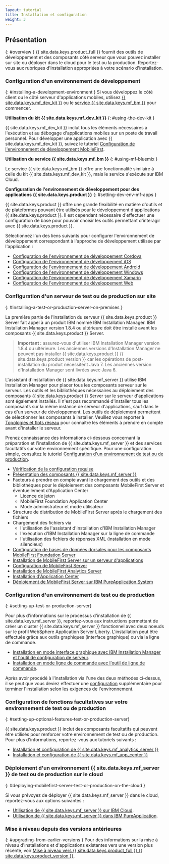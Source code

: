 ```yaml
---
layout: tutorial
title: Installation et configuration
weight: 3
---
```

<!-- NLS_CHARSET=UTF-8 -->
## Présentation
{: #overview }
{{ site.data.keys.product_full }} fournit des outils de développement et des composants côté serveur que vous pouvez installer sur site ou déployer dans le cloud pour le test ou la production. Reportez-vous aux rubriques d'installation appropriées à votre scénario d'installation.

### Configuration d'un environnement de développement
{: #installing-a-development-environment }
Si vous développez le côté client ou le côté serveur d'applications mobiles, utilisez [{{ site.data.keys.mf_dev_kit }}](development/mobilefirst/) ou le [service {{ site.data.keys.mf_bm }}](../bluemix/using-mobile-foundation) pour commencer.

**Utilisation du kit {{ site.data.keys.mf_dev_kit }}**
{: #using-the-dev-kit }

{{ site.data.keys.mf_dev_kit }} inclut tous les éléments nécessaires à l'exécution et au débogage d'applications mobiles sur un poste de travail personnel. Pour développer une application avec {{ site.data.keys.mf_dev_kit }}, suivez le tutoriel [Configuration de l'environnement de développement MobileFirst](development/mobilefirst).

**Utilisation du service {{ site.data.keys.mf_bm }}**
{: #using-mf-bluemix }

Le service {{ site.data.keys.mf_bm }} offre une fonctionnalité similaire à celle du kit {{ site.data.keys.mf_dev_kit }}, mais le service s'exécute sur IBM Cloud.

**Configuration de l'environnement de développement pour des applications {{ site.data.keys.product }}**
{: #setting-dev-env-mf-apps }

{{ site.data.keys.product }} offre une grande flexibilité en matière d'outils et de plateformes pouvant être utilisés pour le développement d'applications {{ site.data.keys.product }}. Il est cependant nécessaire d'effectuer une configuration de base pour pouvoir choisir les outils permettant d'interagir avec {{ site.data.keys.product }}.  

Sélectionnez l'un des liens suivants pour configurer l'environnement de développement correspondant à l'approche de développement utilisée par l'application : 

* [Configuration de l'environnement de développement Cordova](development/cordova)
* [Configuration de l'environnement de développement iOS](development/ios)
* [Configuration de l'environnement de développement Android](development/android)
* [Configuration de l'environnement de développement Windows](development/windows)
* [Configuration de l'environnement de développement Xamarin](development/xamarin)
* [Configuration de l'environnement de développement Web](development/web)

### Configuration d'un serveur de test ou de production sur site
{: #installing-a-test-or-production-server-on-premises }

La première partie de l'installation du serveur {{ site.data.keys.product }} Server fait appel à un produit IBM nommé IBM Installation Manager. IBM Installation Manager version 1.8.4 ou ultérieure doit être installé avant les composants {{ site.data.keys.product }} Server.

> **Important :** assurez-vous d'utiliser IBM Installation Manager version 1.8.4 ou ultérieure. Les anciennes versions d'Installation Manager ne peuvent pas installer {{ site.data.keys.product }} {{ site.data.keys.product_version }} car les opérations de post-installation du produit nécessitent Java 7. Les anciennes version d'Installation Manager sont livrées avec Java 6.

L'assistant d'installation de {{ site.data.keys.mf_server }} utilise IBM Installation Manager pour placer tous les composants serveur sur le serveur. Les outils et les bibliothèques nécessaires au déploiement des composants {{ site.data.keys.product }} Server sur le serveur d'applications sont également installés.
Il n'est pas recommandé d'installer tous les composants sur la même instance de serveur d'applications, sauf dans le cas d'un serveur de développement. Les outils de déploiement permettent de sélectionner les composants à installer. Veuillez vous reporter à [Topologies et flots réseau](production/topologies) pour connaître les éléments à prendre en compte avant d'installer le serveur. 

Prenez connaissance des informations ci-dessous concernant la préparation et l'installation de {{ site.data.keys.mf_server }} et des services facultatifs sur votre environnement spécifique. Pour une configuration simple, consultez le tutoriel [Configuration d'un environnement de test ou de production](production).

* [Vérification de la configuration requise](production/#prerequisites)
* [Présentation des composants {{ site.data.keys.mf_server }}](production/topologies)
* Facteurs à prendre en compte avant le chargement des outils et des bibliothèques pour le déploiement des composants MobileFirst Server et éventuellement d'Application Center
  * Licence de jeton
  * MobileFirst Foundation Application Center
  * Mode administrateur et mode utilisateur
* Structure de distribution de MobileFirst Server après le chargement des fichiers
* Chargement des fichiers via
  * l'utilisation de l'assistant d'installation d'IBM Installation Manager
  * l'exécution d'IBM Installation Manager sur la ligne de commande
  * l'utilisation des fichiers de réponses XML (installation en mode silencieux)
* [Configuration de bases de données dorsales pour les composants MobileFirst Foundation Server](production/databases)
* [Installation de MobileFirst Server sur un serveur d'applications](production/appserver)
* [Configuration de MobileFirst Server](production/server-configuration)
* [Installation de MobileFirst Analytics Server](production/analytics/installation)
* [Installation d'Application Center](production/appcenter)
* [Déploiement de MobileFirst Server sur IBM PureApplication System](production/pure-application)

### Configuration d'un environnement de test ou de production
{: #setting-up-test-or-production-server}

Pour plus d'informations sur le processus d'installation de {{ site.data.keys.mf_server }}, reportez-vous aux instructions permettant de créer un cluster {{ site.data.keys.mf_server }} fonctionnel avec deux noeuds sur le profil WebSphere Application Server Liberty. L'installation peut être effectuée grâce aux outils graphiques (interface graphique) ou via la ligne de commande. 

* [Installation en mode interface graphique avec IBM Installation Manager et l'outil de configuration de serveur](production/tutorials/graphical-mode).
* [Installation en mode ligne de commande avec l'outil de ligne de commande](production/tutorials/command-line).

Après avoir procédé à l'installation via l'une des deux méthodes ci-dessus, il se peut que vous deviez effectuer une [configuration](production/server-configuration) supplémentaire pour terminer l'installation selon les exigences de l'environnement. 

### Configuration de fonctions facultatives sur votre environnement de test ou de production
{: #setting-up-optional-features-test-or-production-server}

{{ site.data.keys.product }} inclut des composants facultatifs qui peuvent être utilisés pour renforcer votre environnement de test ou de production. Pour plus d'informations, reportez-vous aux tutoriels suivants :

* [Installation et configuration de {{ site.data.keys.mf_analytics_server }}](production/analytics/installation/)
* [Installation et configuration de {{ site.data.keys.mf_app_center }}](production/appcenter)

### Déploiement d'un environnement {{ site.data.keys.mf_server }} de test ou de production sur le cloud
{: #deploying-mobilefirst-server-test-or-production-on-the-cloud }

Si vous prévoyez de déployer {{ site.data.keys.mf_server }} dans le cloud, reportez-vous aux options suivantes :

* [Utilisation de {{ site.data.keys.mf_server }} sur IBM Cloud](../bluemix).
* [Utilisation de {{ site.data.keys.mf_server }} dans IBM PureApplication](production/pure-application).

### Mise à niveau depuis des versions antérieures
{: #upgrading-from-earlier-versions }
Pour des informations sur la mise à niveau d'installations et d'applications existantes vers une version plus récente, voir [Mise à niveau vers {{ site.data.keys.product_full }} {{ site.data.keys.product_version }}](../all-tutorials/#upgrading_to_current_version).
